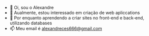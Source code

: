 - 👋 Oi, sou o Alexandre
- 👀 Aualmente, estou interessado em criação de web apliccations
- 🌱 Por enquanto aprendendo a criar sites no front-end e back-end, utilizando databases
- 📫 Meu email é alexandreces666@gmail.com
